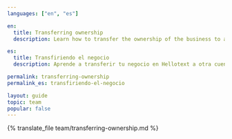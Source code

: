 ```yaml
---
languages: ["en", "es"]

en:
  title: Transferring ownership
  description: Learn how to transfer the ownership of the business to another user account.

es:
  title: Transfiriendo el negocio
  description: Aprende a transferir tu negocio en Hellotext a otra cuenta de usuario.

permalink: transferring-ownership
permalink_es: transfiriendo-el-negocio

layout: guide
topic: team
popular: false
---
```


{% translate_file team/transferring-ownership.md %}
